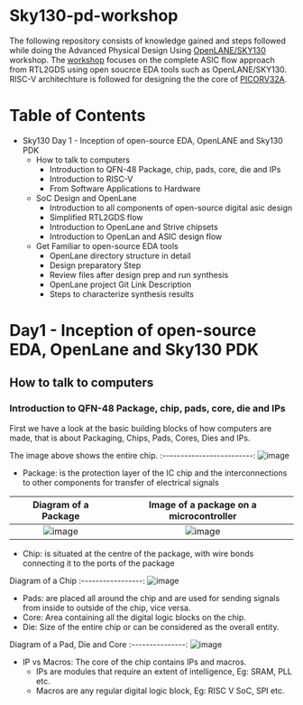 # Sky130-pd-workshop

The following repository consists of knowledge gained and steps followed while doing the Advanced Physical Design Using [OpenLANE/SKY130](https://openlane.readthedocs.io/en/latest/) workshop. The [workshop](https://www.vlsisystemdesign.com/advanced-physical-design-using-openlane-sky130/) focuses on the complete ASIC flow approach from RTL2GDS using open soucrce EDA tools such as OpenLANE/SKY130. RISC-V architechture is followed for designing the the core of [PICORV32A](https://github.com/YosysHQ/picorv32).

# Table of Contents 
  * Sky130 Day 1 - Inception of open-source EDA, OpenLANE and Sky130 PDK
    * How to talk to computers
      * Introduction to QFN-48 Package, chip, pads, core, die and IPs
      * Introduction to RISC-V
      * From Software Applications to Hardware 
    * SoC Design and OpenLane
      * Introduction to all components of open-source digital asic design
      * Simplified RTL2GDS flow 
      * Introduction to OpenLane and Strive chipsets
      * Introduction to OpenLan and ASIC design flow 
    * Get Familiar to open-source EDA tools
      * OpenLane directory structure in detail 
      * Design preparatory Step 
      * Review files after design prep and run synthesis 
      * OpenLane project Git Link Description 
      * Steps to characterize synthesis results
 
  
 
 
# Day1 - Inception of open-source EDA, OpenLane and Sky130 PDK 
## How to talk to computers
###  Introduction to QFN-48 Package, chip, pads, core, die and IPs
First we have a look at the basic building blocks of how computers are made, that is about Packaging, Chips, Pads, Cores, Dies and IPs.

The image above shows the entire chip.
:-------------------------:
![image](https://user-images.githubusercontent.com/62239145/215339698-74f131d8-16ba-4e5f-a913-a10f32465e71.png)


* Package: is the protection layer of the IC chip and the interconnections to other components for transfer of electrical signals

Diagram of a Package             |  Image of a package on a microcontroller
:-------------------------:|:-------------------------:
![image](https://user-images.githubusercontent.com/62239145/215345496-fe2489b8-f1bc-4efd-ad16-ee9633a2b2f0.png)  |  ![image](https://user-images.githubusercontent.com/62239145/215345576-d06a13f5-336e-41b2-b8ad-bde6e4a15a0b.png)



* Chip: is situated at the centre of the package, with wire bonds connecting it to the ports of the package
  
 Diagram of a Chip 
 :-----------------:
 ![image](https://user-images.githubusercontent.com/62239145/215345923-9a048a27-9fa3-4fb4-b795-41be68f55276.png)


* Pads: are placed all around the chip and are used for sending signals from inside to outside of the chip, vice versa.
* Core: Area containing all the digital logic blocks on the chip. 
* Die: Size of the entire chip or can be considered as the overall entity. 

 Diagram of a Pad, Die and Core 
  :---------------:
  ![image](https://user-images.githubusercontent.com/62239145/215345999-d197d91a-6e22-41f2-aed6-53c5e80a3be3.png)
  
  
* IP vs Macros: The core of the chip contains IPs and macros.
  * IPs are modules that require an extent of intelligence, Eg: SRAM, PLL etc.
  * Macros are any regular digital logic block, Eg: RISC V SoC, SPI etc. 
  
